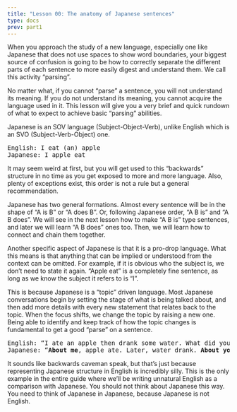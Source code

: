 ```yaml
---
title: "Lesson 00: The anatomy of Japanese sentences"
type: docs
prev: part1
---
```


When you approach the study of a new language, especially one like Japanese that does not use spaces to show word boundaries, your biggest source of confusion is going to be how to correctly separate the different parts of each sentence to more easily digest and understand them. We call this activity “parsing”. 

No matter what, if you cannot “parse” a sentence, you will not understand its meaning. If you do not understand its meaning, you cannot acquire the language used in it. This lesson will give you a very brief and quick rundown of what to expect to achieve basic “parsing” abilities.

Japanese is an SOV language (Subject-Object-Verb), unlike English which is an SVO (Subject-Verb-Object) one. 

<pre>
English: I eat (an) apple
Japanese: I apple eat
</pre>

It may seem weird at first, but you will get used to this “backwards” structure in no time as you get exposed to more and more language. Also, plenty of exceptions exist, this order is not a rule but a general recommendation. 

Japanese has two general formations. Almost every sentence will be in the shape of “A is B” or “A does B”. Or, following Japanese order, “A B is” and “A B does”. We will see in the next lesson how to make “A B is” type sentences, and later we will learn “A B does” ones too. Then, we will learn how to connect and chain them together.

Another specific aspect of Japanese is that it is a pro-drop language. What this means is that anything that can be implied or understood from the context can be omitted. For example, if it is obvious who the subject is, we don’t need to state it again. “Apple eat” is a completely fine sentence, as long as we know the subject it refers to is “I”.


This is because Japanese is a “topic” driven language. Most Japanese conversations begin by setting the stage of what is being talked about, and then add more details with every new statement that relates back to the topic. When the focus shifts, we change the topic by raising a new one. Being able to identify and keep track of how the topic changes is fundamental to get a good “parse” on a sentence. 

<pre>
English: “I ate an apple then drank some water. What did you do?”   
Japanese: “<b>About me</b>, apple ate. Later, water drank. <b>About you</b>?”
</pre>

It sounds like backwards caveman speak, but that’s just because representing Japanese structure in English is incredibly silly. This is the only example in the entire guide where we’ll be writing unnatural English as a comparison with Japanese. You should not think about Japanese this way. You need to think of Japanese in Japanese, because Japanese is not English. 